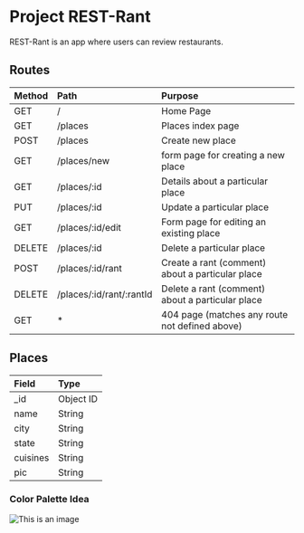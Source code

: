 # **Project REST-Rant**

REST-Rant is an app where users can review restaurants.

## Routes

| Method        | Path                        | Purpose                                          |
| :------------ | :-------------------------- | :----------------------------------------------- |       
| GET           | /                           | Home Page                                        |
| GET           | /places                     | Places index page                                |
| POST          | /places                     | Create new place                                 |
| GET           | /places/new                 | form page for creating a new place               |
| GET           | /places/:id                 | Details about a particular place                 |
| PUT           | /places/:id                 | Update a particular place                        |
| GET           | /places/:id/edit            | Form page for editing an existing place          |
| DELETE        | /places/:id                 | Delete a particular place                        |
| POST          | /places/:id/rant            | Create a rant (comment) about a particular place |
| DELETE        | /places/:id/rant/:rantId    | Delete a rant (comment) about a particular place |
| GET           | *                           | 404 page (matches any route not defined above)   |


## Places

| Field     | Type      |
| :-------- | :-------- |
| _id       | Object ID |    
| name      | String    |
| city      | String    |
| state     | String    |
| cuisines  | String    |
| pic       | String    |


### Color Palette Idea
![This is an image](https://coolors.co/palette/c2efb3-97abb1-746f72-735f3d)